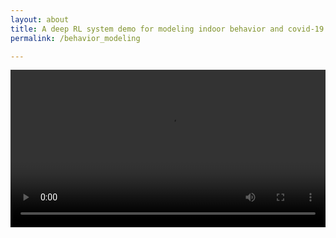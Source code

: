 ```yaml
---
layout: about
title: A deep RL system demo for modeling indoor behavior and covid-19 transmissions
permalink: /behavior_modeling

---
```


<video width="100%" controls>
  <source src="{{ site.baseurl }}/assets/video/behavior_modeling.mp4" type="video/mp4">
  Your browser does not support the video tag.
</video>
